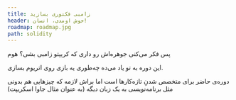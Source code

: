 ```yaml
---
title: زامبی فکتوری بسازید
header: خوش اومدی، انسان!
roadmap: roadmap.jpg
path: solidity
---
```


پس فکر می‌کنی جوهره‌اش رو داری که کریپتو زامبی بشی؟ هوم

این دوره به تو یاد می‌ده چه‌طوری یه بازی روی اتریوم بسازی.

دوره‌ی حاضر برای متخصص شدنِ تازه‌کارها است اما براش لازمه که چیزهایی هم بدونی
مثل برنامه‌نویسی به یک زبان دیگه (به عنوان مثال جاوا اسکریپت)
